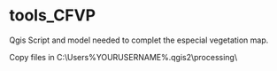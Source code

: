 # tools_CFVP
Qgis Script and model needed to complet the especial vegetation map.

Copy files in C:\Users\%YOURUSERNAME%\.qgis2\processing\
